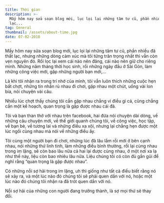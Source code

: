 ```yaml
---
title: Thời gian
description: >-
  Mấy hôm nay sửa soạn blog mới, lục lọi lại những tâm tư cũ, phần nhiều đã thất
  lạc...
tag: General
thumbnail: /assets/about-time.jpg
date: 07-02-2018
---
```

Mấy hôm nay sửa soạn blog mới, lục lọi lại những tâm tư cũ, phần nhiều đã thất lạc, nhưng những dòng cảm xúc mà tôi từng trân trọng nhất thì vẫn còn vẹn nguyên đó. Rồi lọc lại xem cái nào nên đăng, cái nào nên giữ cho riêng mình. Những năm tháng thời học sinh, rồi những ngày đầu ở Sài Gòn, làm những công việc mới, gặp những người bạn mới,…



Là khi tôi nhận ra trong trí nhớ của mình, tôi vẫn luôn thích những cuộc hẹn bất chợt, những tin nhắn rủ nhau đi chơi, gặp nhau một chút, uống vài lon bia, nói chuyện vài câu.



Nhiều lúc chợt thấy chúng tôi cần gặp nhau chẳng vì điều gì cả, cũng chẳng cần một kế hoạch, quan trọng là gặp được nhau cái đã.



Tôi và bạn than thở với nhau trên facebook, hai đứa nói chuyện dài dòng, về những câu chuyện mới, về thế giới quanh chúng tôi, về công việc, học tập, về bạn bè, về tương lai và những điều xa xôi, nhưng lại chẳng hẹn được một lúc ngồi cùng nhau mà nói về những điều ấy.



Tôi cùng một người bạn đi chơi, những lúc đã lâu lắm rồi mới ở bên cạnh nhau, nói những thứ linh tinh, làm những điều bình thường, rồi lại cùng nhau trong im lặng, sẽ còn bao lâu nữa cả hai lại được cùng nhau, ở một nơi xa lạ như thế này, liệu còn bao nhiêu lâu nữa. Liệu chúng tôi có còn đủ gần gũi để nghĩ rằng “quan trọng là gặp được nhau”.



Có những nỗi sợ hãi trong im lặng, uh thì giống như tất cả điều biết rằng nó sẽ xảy ra, và một lúc nào đó chúng tôi sẽ phải quen dần với nó, hoặc một lúc nào đó chúng tôi nhận ra đã trót quen dần với nó.



Nỗi sợ hãi của những con người đang trưởng thành, là sợ mọi thứ sẽ thay đổi.
